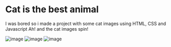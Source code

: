 # Cat is the best animal
I was bored so i made a project with some cat images using HTML, CSS and Javascript
Ah! and the cat images spin!

![image](https://user-images.githubusercontent.com/67469148/129084107-a673e3a6-f4b4-4b54-b3bc-41f45a56a1d4.png)
![image](https://user-images.githubusercontent.com/67469148/129084168-03235283-4941-4eda-90aa-0ebd5aac4809.png)
![image](https://user-images.githubusercontent.com/67469148/129084458-8cf5f7f8-2b8f-4750-a003-0be79627608b.png)
